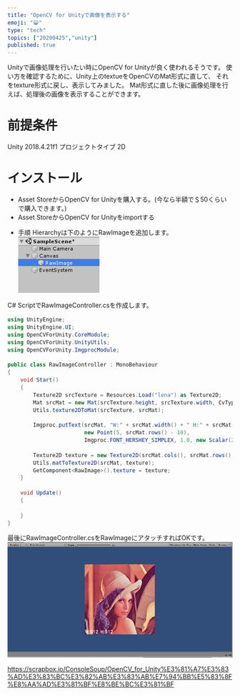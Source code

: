 ```yaml
---
title: "OpenCV for Unityで画像を表示する"
emoji: "😀"
type: "tech"
topics: ["20200425","unity"]
published: true
---
```

Unityで画像処理を行いたい時にOpenCV for Unityが良く使われるそうです。
使い方を確認するために、Unity上のtextueをOpenCVのMat形式に直して、
それをtexture形式に戻し、表示してみました。
Mat形式に直した後に画像処理を行えば、処理後の画像を表示することができます。

# 前提条件
Unity 2018.4.21f1
プロジェクトタイプ 2D

# インストール
- Asset StoreからOpenCV for Unityを購入する。(今なら半額で＄50くらいで購入できます。)
- Asset StoreからOpenCV for Unityをimportする

* 手順
Hierarchyは下のようにRawImageを追加します。
![](/images/20200425_opencv_unity_image/1.jpeg)

C# ScriptでRawImageController.csを作成します。

```cs
using UnityEngine;
using UnityEngine.UI;
using OpenCVForUnity.CoreModule;
using OpenCVForUnity.UnityUtils;
using OpenCVForUnity.ImgprocModule;

public class RawImageController : MonoBehaviour
{
    void Start()
    {
        Texture2D srcTexture = Resources.Load("lena") as Texture2D;
        Mat srcMat = new Mat(srcTexture.height, srcTexture.width, CvType.CV_8UC3);
        Utils.texture2DToMat(srcTexture, srcMat);

        Imgproc.putText(srcMat, "W:" + srcMat.width() + " H:" + srcMat.height(),
                        new Point(5, srcMat.rows() - 10),
                        Imgproc.FONT_HERSHEY_SIMPLEX, 1.0, new Scalar(255, 255, 255, 255), 2, Imgproc.LINE_AA, false);

        Texture2D texture = new Texture2D(srcMat.cols(), srcMat.rows(), TextureFormat.RGBA32, false);
        Utils.matToTexture2D(srcMat, texture);
        GetComponent<RawImage>().texture = texture;
    }

    void Update()
    {
        
    }
}
```

最後にRawImageController.csをRawImageにアタッチすればOKです。
![](/images/20200425_opencv_unity_image/2.jpeg)

https://scrapbox.io/ConsoleSoup/OpenCV_for_Unity%E3%81%A7%E3%83%AD%E3%83%BC%E3%82%AB%E3%83%AB%E7%94%BB%E5%83%8F%E8%AA%AD%E3%81%BF%E8%BE%BC%E3%81%BF


